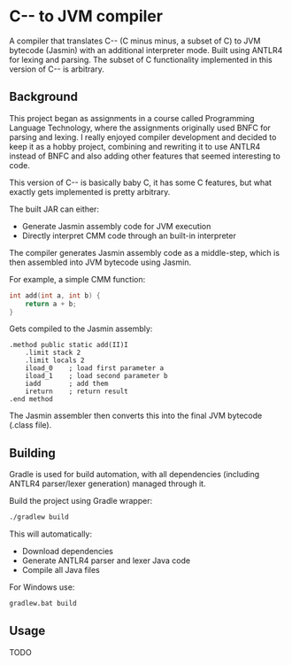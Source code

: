 # C-- to JVM compiler
A compiler that translates C-- (C minus minus, a subset of C) to JVM bytecode (Jasmin) with an additional interpreter mode. Built using ANTLR4 for lexing and parsing. The subset of C functionality implemented in this version of C-- is arbitrary.

## Background
This project began as assignments in a course called Programming Language Technology, where the assignments originally used BNFC for parsing and lexing. I really enjoyed compiler development and decided to keep it as a hobby project, combining and rewriting it to use ANTLR4 instead of BNFC and also adding other features that seemed interesting to code.

This version of C-- is basically baby C, it has some C features, but what exactly gets implemented is pretty arbitrary.

The built JAR can either:

- Generate Jasmin assembly code for JVM execution
- Directly interpret CMM code through an built-in interpreter

The compiler generates Jasmin assembly code as a middle-step, which is then assembled into JVM bytecode using Jasmin. 

For example, a simple CMM function:
```c
int add(int a, int b) {
    return a + b;
}
```

Gets compiled to the Jasmin assembly:
```jasmin
.method public static add(II)I
    .limit stack 2
    .limit locals 2
    iload_0    ; load first parameter a
    iload_1    ; load second parameter b
    iadd       ; add them 
    ireturn    ; return result
.end method
```

The Jasmin assembler then converts this into the final JVM bytecode (.class file).

## Building

Gradle is used for build automation, with all dependencies (including ANTLR4 parser/lexer generation) managed through it.

Build the project using Gradle wrapper:
```bash
./gradlew build
```

This will automatically:
- Download dependencies
- Generate ANTLR4 parser and lexer Java code
- Compile all Java files

For Windows use:
```bash
gradlew.bat build
```
## Usage
TODO
